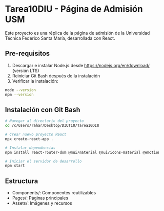 # Tarea10DIU - Página de Admisión USM

Este proyecto es una réplica de la página de admisión de la Universidad Técnica Federico Santa María, desarrollada con React.

## Pre-requisitos
1. Descargar e instalar Node.js desde https://nodejs.org/en/download/ (versión LTS)
2. Reiniciar Git Bash después de la instalación
3. Verificar la instalación:
```bash
node --version
npm --version
```

## Instalación con Git Bash

```bash
# Navegar al directorio del proyecto
cd /c/Users/rahar/Desktop/DIUT10/Tarea10DIU

# Crear nuevo proyecto React
npx create-react-app .

# Instalar dependencias
npm install react-router-dom @mui/material @mui/icons-material @emotion/react @emotion/styled

# Iniciar el servidor de desarrollo
npm start
```

## Estructura
- Components/: Componentes reutilizables
- Pages/: Páginas principales
- Assets/: Imágenes y recursos